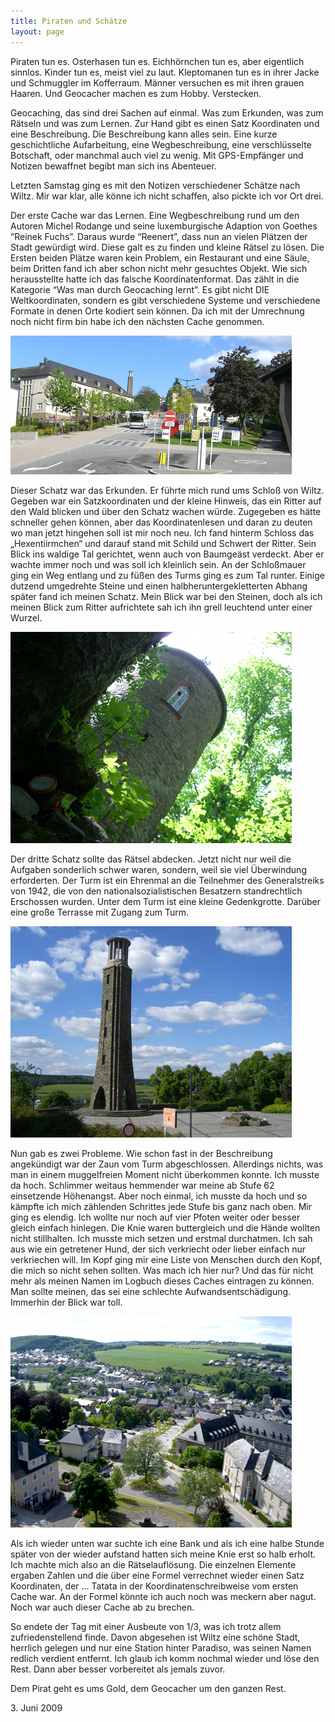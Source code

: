 ```yaml
---
title: Piraten und Schätze
layout: page
---
```

Piraten tun es. Osterhasen tun es. Eichhörnchen tun es, aber eigentlich sinnlos. Kinder tun es, meist viel zu laut. Kleptomanen tun es in ihrer Jacke und Schmuggler im Kofferraum. Männer versuchen es mit ihren grauen Haaren. Und Geocacher machen es zum Hobby. Verstecken.

Geocaching, das sind drei Sachen auf einmal. Was zum Erkunden, was zum Rätseln und was zum Lernen. Zur Hand gibt es einen Satz Koordinaten und eine Beschreibung. Die Beschreibung kann alles sein. Eine kurze geschichtliche Aufarbeitung, eine Wegbeschreibung, eine verschlüsselte Botschaft, oder manchmal auch viel zu wenig. Mit GPS-Empfänger und Notizen bewaffnet begibt man sich ins Abenteuer.

Letzten Samstag ging es mit den Notizen verschiedener Schätze nach Wiltz. Mir war klar, alle könne ich nicht schaffen, also pickte ich vor Ort drei.

Der erste Cache war das Lernen. Eine Wegbeschreibung rund um den Autoren Michel Rodange und seine luxemburgische Adaption von Goethes “Reinek Fuchs”. Daraus wurde “Reenert”, dass nun an vielen Plätzen der Stadt gewürdigt wird. Diese galt es zu finden und kleine Rätsel zu lösen. Die Ersten beiden Plätze waren kein Problem, ein Restaurant und eine Säule, beim Dritten fand ich aber schon nicht mehr gesuchtes Objekt. Wie sich herausstellte hatte ich das falsche Koordinatenformat. Das zählt in die Kategorie “Was man durch Geocaching lernt”. Es gibt nicht DIE Weltkoordinaten, sondern es gibt verschiedene Systeme und verschiedene Formate in denen Orte kodiert sein können. Da ich mit der Umrechnung noch nicht firm bin habe ich den nächsten Cache genommen.

![](images/cimg8180s.jpg)

Dieser Schatz war das Erkunden. Er führte mich rund ums Schloß von Wiltz. Gegeben war ein Satzkoordinaten und der kleine Hinweis, das ein Ritter auf den Wald blicken und über den Schatz wachen würde. Zugegeben es hätte schneller gehen können, aber das Koordinatenlesen und daran zu deuten wo man jetzt hingehen soll ist mir noch neu. Ich fand hinterm Schloss das „Hexentiirmchen“ und darauf stand mit Schild und Schwert der Ritter. Sein Blick ins waldige Tal gerichtet, wenn auch von Baumgeäst verdeckt. Aber er wachte immer noch und was soll ich kleinlich sein. An der Schloßmauer ging ein Weg entlang und zu füßen des Turms ging es zum Tal runter. Einige dutzend umgedrehte Steine und einen halbheruntergekletterten Abhang später fand ich meinen Schatz. Mein Blick war bei den Steinen, doch als ich meinen Blick zum Ritter aufrichtete sah ich ihn grell leuchtend unter einer Wurzel.

![](images/cimg8127s.jpg)

Der dritte Schatz sollte das Rätsel abdecken. Jetzt nicht nur weil die Aufgaben sonderlich schwer waren, sondern, weil sie viel Überwindung erforderten. Der Turm ist ein Ehrenmal an die Teilnehmer des Generalstreiks von 1942, die von den nationalsozialistischen Besatzern standrechtlich Erschossen wurden. Unter dem Turm ist eine kleine Gedenkgrotte. Darüber eine große Terrasse mit Zugang zum Turm.

![](images/cimg8175s.jpg)

Nun gab es zwei Probleme. Wie schon fast in der Beschreibung angekündigt war der Zaun vom Turm abgeschlossen. Allerdings nichts, was man in einem muggelfreien Moment nicht überkommen konnte. Ich musste da hoch. Schlimmer weitaus hemmender war meine ab Stufe 62 einsetzende Höhenangst. Aber noch einmal, ich musste da hoch und so kämpfte ich mich zählenden Schrittes jede Stufe bis ganz nach oben. Mir ging es elendig. Ich wollte nur noch auf vier Pfoten weiter oder besser gleich einfach hinlegen. Die Knie waren buttergleich und die Hände wollten nicht stillhalten. Ich musste mich setzen und erstmal durchatmen. Ich sah aus wie ein getretener Hund, der sich verkriecht oder lieber einfach nur verkriechen will. Im Kopf ging mir eine Liste von Menschen durch den Kopf, die mich so nicht sehen sollten. Was mach ich hier nur? Und das für nicht mehr als meinen Namen im Logbuch dieses Caches eintragen zu können. Man sollte meinen, das sei eine schlechte Aufwandsentschädigung. Immerhin der Blick war toll.

![](images/cimg8159s.jpg)

Als ich wieder unten war suchte ich eine Bank und als ich eine halbe Stunde später von der wieder aufstand hatten sich meine Knie erst so halb erholt. Ich machte mich also an die Rätselauflösung. Die einzelnen Elemente ergaben Zahlen und die über eine Formel verrechnet wieder einen Satz Koordinaten, der … Tatata in der Koordinatenschreibweise vom ersten Cache war. An der Formel könnte ich auch noch was meckern aber nagut. Noch war auch dieser Cache ab zu brechen.

So endete der Tag mit einer Ausbeute von 1/3, was ich trotz allem zufriedenstellend finde. Davon abgesehen ist Wiltz eine schöne Stadt, herrlich gelegen und nur eine Station hinter Paradiso, was seinen Namen redlich verdient entfernt. Ich glaub ich komm nochmal wieder und löse den Rest. Dann aber besser vorbereitet als jemals zuvor.

Dem Pirat geht es ums Gold, dem Geocacher um den ganzen Rest.

<date>3. Juni 2009</date>
